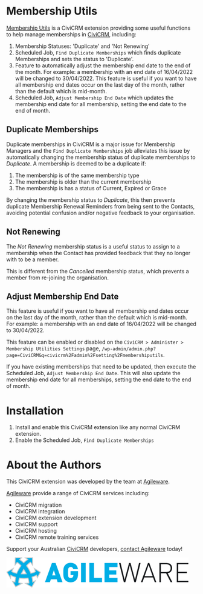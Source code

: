 # Membership Utils

[Membership Utils](https://github.com/agileware/au.com.agileware.membershiputils) is a CiviCRM extension providing some useful functions to help manage memberships in [CiviCRM](https://civicrm.org), including:
1. Membership Statuses: 'Duplicate' and 'Not Renewing'
2. Scheduled Job, `Find Duplicate Memberships` which finds duplicate Memberships and sets the status to 'Duplicate'.
3. Feature to automatically adjust the membership end date to the end of the month. For example: a membership with an end date of 16/04/2022 will be changed to 30/04/2022. This feature is useful if you want to have all membership end dates occur on the last day of the month, rather than the default which is mid-month.
4. Scheduled Job, `Adjust Membership End Date` which updates the membership end date for all membership, setting the end date to the end of month.
 
## Duplicate Memberships

Duplicate memberships in CiviCRM is a major issue for Membership Managers and the `Find Duplicate Memberships` job alleviates this issue by automatically changing the membership status of duplicate memberships to *Duplicate*. A membership is deemed to be a duplicate if:
1. The membership is of the same membership type
2. The membership is older than the current membership
3. The membership is has a status of Current, Expired or Grace

By changing the membership status to *Duplicate*, this then prevents duplicate Membership Renewal Reminders from being sent to the Contacts, avoiding potential confusion and/or negative feedback to your organisation.

## Not Renewing

The *Not Renewing* membership status is a useful status to assign to a membership when the Contact has provided feedback that they no longer with to be a member.

This is different from the *Cancelled* membership status, which prevents a member from re-joining the organisation.

## Adjust Membership End Date

This feature is useful if you want to have all membership end dates occur on the last day of the month, rather than the default which is mid-month. For example: a membership with an end date of 16/04/2022 will be changed to 30/04/2022.

This feature can be enabled or disabled on the `CiviCRM > Administer > Membership Utilities Settings` page, `/wp-admin/admin.php?page=CiviCRM&q=civicrm%2Fadmin%2Fsetting%2Fmembershiputils`.

If you have existing memberships that need to be updated, then execute the Scheduled Job, `Adjust Membership End Date`. This will also update the membership end date for all memberships, setting the end date to the end of month.

# Installation

1. Install and enable this CiviCRM extension like any normal CiviCRM extension.
1. Enable the Scheduled Job, `Find Duplicate Memberships`

# About the Authors

This CiviCRM extension was developed by the team at [Agileware](https://agileware.com.au).

[Agileware](https://agileware.com.au) provide a range of CiviCRM services including:

* CiviCRM migration
* CiviCRM integration
* CiviCRM extension development
* CiviCRM support
* CiviCRM hosting
* CiviCRM remote training services

Support your Australian [CiviCRM](https://civicrm.org) developers, [contact Agileware](https://agileware.com.au/contact) today!

![Agileware](images/agileware-logo.png)